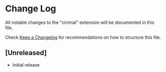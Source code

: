 # Change Log

All notable changes to the "cinimal" extension will be documented in this file.

Check [Keep a Changelog](http://keepachangelog.com/) for recommendations on how to structure this file.

## [Unreleased]

- Initial release

